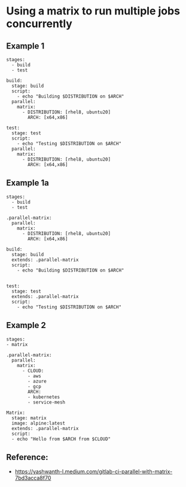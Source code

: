 # Using a matrix to run multiple jobs concurrently 

## Example 1

```
stages:
  - build
  - test

build:
  stage: build
  script:
    - echo "Building $DISTRIBUTION on $ARCH"
  parallel:
    matrix:
      - DISTRIBUTION: [rhel8, ubuntu20]
        ARCH: [x64,x86]

test:
  stage: test
  script:
    - echo "Testing $DISTRIBUTION on $ARCH"
  parallel:
    matrix:
      - DISTRIBUTION: [rhel8, ubuntu20]
        ARCH: [x64,x86]
```

## Example 1a

```
stages:
  - build
  - test

.parallel-matrix:
  parallel:
    matrix:
      - DISTRIBUTION: [rhel8, ubuntu20]
        ARCH: [x64,x86]

build:
  stage: build
  extends: .parallel-matrix
  script:
    - echo "Building $DISTRIBUTION on $ARCH"
 

test:
  stage: test
  extends: .parallel-matrix
  script:
    - echo "Testing $DISTRIBUTION on $ARCH"
```

## Example 2

```
stages:
- matrix

.parallel-matrix:
  parallel:
    matrix:
      - CLOUD: 
        - aws
        - azure
        - gcp
        ARCH:
        - kubernetes
        - service-mesh

Matrix:
  stage: matrix
  image: alpine:latest
  extends: .parallel-matrix
  script:
  - echo "Hello from $ARCH from $CLOUD"

```


## Reference:

  * https://yashwanth-l.medium.com/gitlab-ci-parallel-with-matrix-7bd3acca8f70

